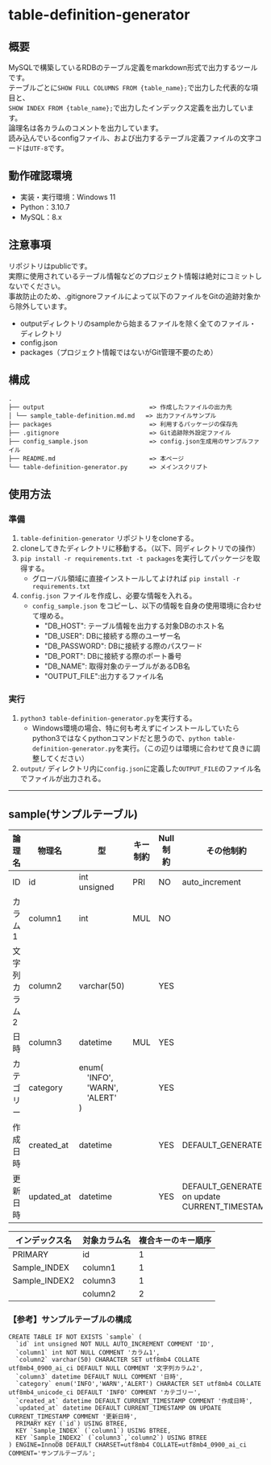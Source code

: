 # table-definition-generator

## 概要
MySQLで構築しているRDBのテーブル定義をmarkdown形式で出力するツールです。  
テーブルごとに`SHOW FULL COLUMNS FROM {table_name};`で出力した代表的な項目と、  
`SHOW INDEX FROM {table_name};`で出力したインデックス定義を出力しています。  
論理名は各カラムのコメントを出力しています。  
読み込んでいるconfigファイル、および出力するテーブル定義ファイルの文字コードは`UTF-8`です。

## 動作確認環境

* 実装・実行環境：Windows 11
* Python：3.10.7
* MySQL：8.x

## 注意事項
リポジトリはpublicです。   
実際に使用されているテーブル情報などのプロジェクト情報は絶対にコミットしないでください。   
事故防止のため、.gitignoreファイルによって以下のファイルをGitの追跡対象から除外しています。

* outputディレクトリのsampleから始まるファイルを除く全てのファイル・ディレクトリ
* config.json
* packages（プロジェクト情報ではないがGit管理不要のため）

## 構成

```
.
├── output                             => 作成したファイルの出力先
│ └── sample_table-definition.md.md   => 出力ファイルサンプル
├── packages                           => 利用するパッケージの保存先
├── .gitignore                         => Git追跡除外設定ファイル
├── config_sample.json                 => config.json生成用のサンプルファイル
├── README.md                          => 本ページ
└── table-definition-generator.py      => メインスクリプト
```

## 使用方法

### 準備
1. `table-definition-generator` リポジトリをcloneする。
2. cloneしてきたディレクトリに移動する。（以下、同ディレクトリでの操作）
3. `pip install -r requirements.txt -t packages`を実行してパッケージを取得する。
   * グローバル領域に直接インストールしてよければ `pip install -r requirements.txt` 
4. `config.json` ファイルを作成し、必要な情報を入れる。
   * `config_sample.json` をコピーし、以下の情報を自身の使用環境に合わせて埋める。
      * "DB_HOST": テーブル情報を出力する対象DBのホスト名
      * "DB_USER": DBに接続する際のユーザー名
      * "DB_PASSWORD": DBに接続する際のパスワード
      * "DB_PORT": DBに接続する際のポート番号
      * "DB_NAME": 取得対象のテーブルがあるDB名
      * "OUTPUT_FILE":出力するファイル名

### 実行
1.  `python3 table-definition-generator.py`を実行する。
    *  Windows環境の場合、特に何も考えずにインストールしていたらpython3ではなくpythonコマンドだと思うので、`python table-definition-generator.py`を実行。（この辺りは環境に合わせて良きに調整してください）
2.  `output/` ディレクトリ内に`config.json`に定義した`OUTPUT_FILE`のファイル名でファイルが出力される。

---

## sample(サンプルテーブル)

|論理名|物理名|型|キー制約|Null制約|その他制約|
|---|---|---|---|---|---|
|ID|id|int unsigned|PRI|NO|auto_increment|
|カラム1|column1|int|MUL|NO||
|文字列カラム2|column2|varchar(50)||YES||
|日時|column3|datetime|MUL|YES||
|カテゴリー|category|enum(<br>　'INFO',<br>　'WARN',<br>　'ALERT'<br>)||YES||
|作成日時|created_at|datetime||YES|DEFAULT_GENERATED|
|更新日時|updated_at|datetime||YES|DEFAULT_GENERATED on update CURRENT_TIMESTAMP|

|インデックス名|対象カラム名|複合キーのキー順序|
|---|---|---|
|PRIMARY|id|1|
|Sample_INDEX|column1|1|
|Sample_INDEX2|column3|1|
||column2|2|

### 【参考】サンプルテーブルの構成

```
CREATE TABLE IF NOT EXISTS `sample` (
  `id` int unsigned NOT NULL AUTO_INCREMENT COMMENT 'ID',
  `column1` int NOT NULL COMMENT 'カラム1',
  `column2` varchar(50) CHARACTER SET utf8mb4 COLLATE utf8mb4_0900_ai_ci DEFAULT NULL COMMENT '文字列カラム2',
  `column3` datetime DEFAULT NULL COMMENT '日時',
  `category` enum('INFO','WARN','ALERT') CHARACTER SET utf8mb4 COLLATE utf8mb4_unicode_ci DEFAULT 'INFO' COMMENT 'カテゴリー',
  `created_at` datetime DEFAULT CURRENT_TIMESTAMP COMMENT '作成日時',
  `updated_at` datetime DEFAULT CURRENT_TIMESTAMP ON UPDATE CURRENT_TIMESTAMP COMMENT '更新日時',
  PRIMARY KEY (`id`) USING BTREE,
  KEY `Sample_INDEX` (`column1`) USING BTREE,
  KEY `Sample_INDEX2` (`column3`,`column2`) USING BTREE
) ENGINE=InnoDB DEFAULT CHARSET=utf8mb4 COLLATE=utf8mb4_0900_ai_ci COMMENT='サンプルテーブル';

```